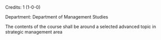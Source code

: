 Credits: 1 (1-0-0)

Department: Department of Management Studies

The contents of the course shall be around a selected advanced topic in strategic management area